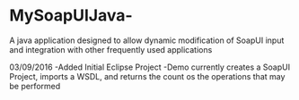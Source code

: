 # MySoapUIJava-
A java application designed to allow dynamic modification of SoapUI input and integration with other frequently used applications

03/09/2016
  -Added Initial Eclipse Project
  -Demo currently creates a SoapUI Project, imports a WSDL, and returns the count os the operations that may be performed
